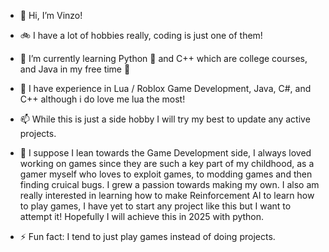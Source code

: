 - 👋 Hi, I’m Vinzo!
- 🚲 I have a lot of hobbies really, coding is just one of them!
- 🌱 I’m currently learning Python 🐍 and C++ which are college courses, and Java in my free time 🧠
- 📖 I have experience in Lua / Roblox Game Development, Java, C#, and C++ although i do love me lua the most!
- 📫 While this is just a side hobby I will try my best to update any active projects.
- 📘 I suppose I lean towards the Game Development side, I always loved working on games since they are such a key part of my childhood, as a gamer myself who loves to exploit games, to modding games and then finding cruical bugs. I grew a passion towards making my own.
  I also am really interested in learning how to make Reinforcement AI to learn how to play games, I have yet to start any project like this but I want to attempt it! Hopefully I will achieve this in 2025 with python.

- ⚡ Fun fact: I tend to just play games instead of doing projects.
